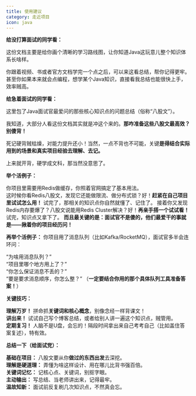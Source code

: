 ```yaml
---
title: 使用建议
category: 走近项目
icon: java
---
```


**给没打算面试的同学看：**

这份文档主要是给你画个清晰的学习路线图，让你知道Java这玩意儿整个知识体系长啥样。

你跟着视频、书或者官方文档学完一个点之后，可以来这看总结，帮你记得更牢。
甚至你如果本来就会点编程，想学某个Java知识，直接看我总结也能很快上手，效率贼高。

**给急着面试的同学看：**

这里包了Java面试官最爱问的那些核心知识点的问题总结（俗称“八股文”）。  

我知道，大部分人看这份文档其实就是冲这个来的。**那咋准备这些八股文最高效？别傻背！**  

死记硬背贼枯燥，对能力提升还小！当然，一点不背也不可能，关键**是得结合实际用到的场景和真实项目经验去理解、去记。**  

上来就开背，硬学成文科，那当然没意思了。  

**举个活例子：**  

你项目里需要用Redis做缓存，你照着官网搞定了基本用法。  
这时候你看Redis八股文，发现它还能做限流、做分布式锁？好！**赶紧在自己项目里试试怎么用！** 试完了，那相关的知识点你自然就懂了、记住了。
接着你又发现Redis内存要爆了？八股文说能用Redis Cluster解决？好！**再亲手搭一个试试看！** 试完，知识点又拿下了。
**而且最关键的是：面试官不是傻的，他们最爱干的事就是——揪着你的项目经历问！**

**再举个活例子：** 你项目用了消息队列（比如Kafka/RocketMQ），面试官多半会连环问：  


“为啥用消息队列？”  
“项目里哪个地方用上了？”  
“你怎么保证消息不丢的？”  
“要是要求消息顺序，你怎么整？” （**一定要结合你用的那个具体队列工具准备答案！**）  

**关键技巧：**  

**理解万岁！** 拼命抓**关键词和核心概念**，别像念经一样背课文！  
**讲出来！** 试试自己写个博客总结，或者给别人讲一遍这个知识点，贼管用。  
**定期复习！** 人脑不是U盘，会忘的！隔段时间拿出来自己考考自己（比如盖住答案复述），特有效。  

**总结一下（给面试党）：**  

**基础在项目：** 八股文要从你**做过的东西出发**去深挖。  
**理解是硬道理：** 弄懂为啥这样设计、用在哪儿比背书强百倍。  
**关键词记忆：** 记核心点、关键词，别抠字眼。  
**主动输出：** 写总结、当老师讲出来，记得最牢。  
**温故知新：** 面试前反复刷几次知识点，不然真会忘。  